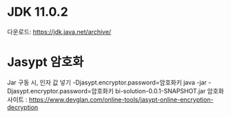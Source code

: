 # JDK 11.0.2
다운로드: https://jdk.java.net/archive/

# Jasypt 암호화
Jar 구동 시, 인자 값 넣기
-Djasypt.encryptor.password=암호화키
java -jar -Djasypt.encryptor.password=암호화키 bi-solution-0.0.1-SNAPSHOT.jar
암호화 사이트 : https://www.devglan.com/online-tools/jasypt-online-encryption-decryption

